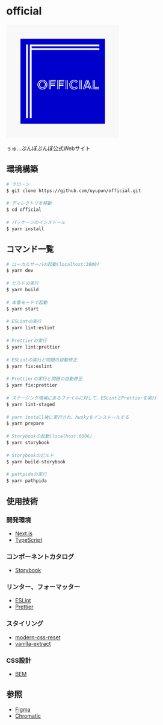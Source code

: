 # official

<img src="logo.png" width="300px">

ぅゅ...ぷんぽぷんぽ公式Webサイト

## 環境構築

```bash
# クローン
$ git clone https://github.com/uyupun/official.git

# ディレクトリを移動
$ cd official

# パッケージのインストール
$ yarn install
```

## コマンド一覧

```bash
# ローカルサーバの起動(localhost:3000)
$ yarn dev

# ビルドの実行
$ yarn build

# 本番モードで起動
$ yarn start

# ESLintの実行
$ yarn lint:eslint

# Prettierの実行
$ yarn lint:prettier

# ESLintの実行と問題の自動修正
$ yarn fix:eslint

# Prettierの実行と問題の自動修正
$ yarn fix:prettier

# ステージング環境にあるファイルに対して、ESLintとPrettierを実行
$ yarn lint-staged

# yarn install後に実行され、huskyをインストールする
$ yarn prepare

# Storybookの起動(localhost:6006)
$ yarn storybook

# Storybookのビルド
$ yarn build-storybook

# pathpidaの実行
$ yarn pathpida
```

## 使用技術

### 開発環境

- [Next.js](https://nextjs.org)
- [TypeScript](https://www.typescriptlang.org)

### コンポーネントカタログ

- [Storybook](https://storybook.js.org)

### リンター、フォーマッター

- [ESLint](https://eslint.org)
- [Prettier](https://prettier.io)

### スタイリング

- [modern-css-reset](https://github.com/hankchizljaw/modern-css-reset)
- [vanilla-extract](https://vanilla-extract.style)

### CSS設計

- [BEM](https://en.bem.info)

## 参照

- [Figma](https://www.figma.com/file/24u8W1q18DksKv8UmgUhpv/official)
- [Chromatic](https://www.chromatic.com/builds?appId=61fbd2ebd69c46003acc2b93)
